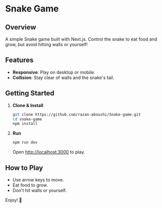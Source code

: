 # Snake Game

## Overview

A simple Snake game built with Next.js. Control the snake to eat food and grow, but avoid hitting walls or yourself!

## Features

- **Responsive**: Play on desktop or mobile.
- **Collision**: Stay clear of walls and the snake's tail.

## Getting Started

1. **Clone & Install**

   ```bash
   git clone https://github.com/razan-aboushi/Snake-game.git
   cd snake-game
   npm install
   ```

2. **Run**

   ```bash
   npm run dev
   ```

   Open [http://localhost:3000](http://localhost:3000) to play.

## How to Play

- Use arrow keys to move.
- Eat food to grow.
- Don't hit walls or yourself.


Enjoy! 🐍